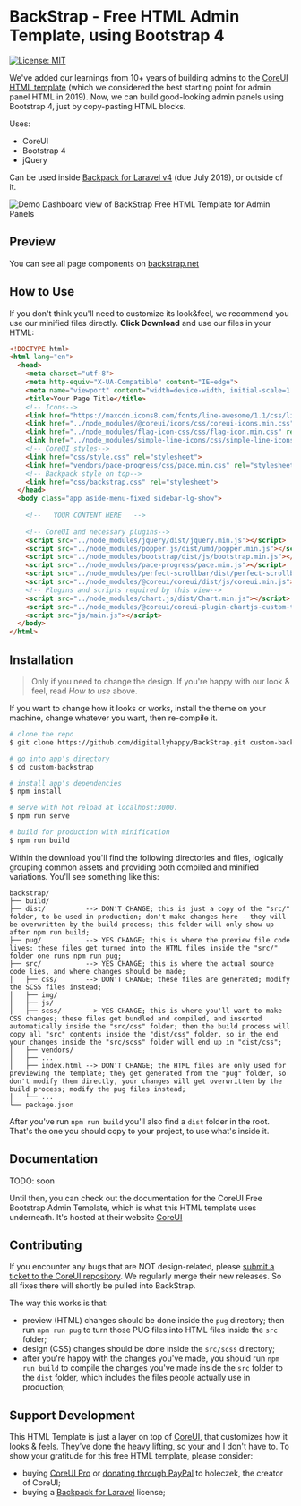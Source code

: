 # BackStrap - Free HTML Admin Template, using Bootstrap 4

[![License: MIT](https://img.shields.io/badge/License-MIT-yellow.svg)](https://opensource.org/licenses/MIT)

We've added our learnings from 10+ years of building admins to the [CoreUI HTML template](https://github.com/coreui/coreui-free-bootstrap-admin-template) (which we considered the best starting point for admin panel HTML in 2019). Now, we can build good-looking admin panels using Bootstrap 4, just by copy-pasting HTML blocks.

Uses:
- CoreUI
- Bootstrap 4
- jQuery

Can be used inside [Backpack for Laravel v4](https://backpackforlaravel.com) (due July 2019), or outside of it.


![Demo Dashboard view of BackStrap Free HTML Template for Admin Panels](https://user-images.githubusercontent.com/35516476/73329444-51018780-4290-11ea-9379-94ae49f0d7d7.png)

## Preview

You can see all page components on [backstrap.net](https://backstrap.net)

## How to Use

If you don't think you'll need to customize its look&feel, we recommend you use our minified files directly. **Click Download** and use our files in your HTML:

```html
<!DOCTYPE html>
<html lang="en">
  <head>
    <meta charset="utf-8">
    <meta http-equiv="X-UA-Compatible" content="IE=edge">
    <meta name="viewport" content="width=device-width, initial-scale=1.0, shrink-to-fit=no">
    <title>Your Page Title</title>
    <!-- Icons-->
    <link href="https://maxcdn.icons8.com/fonts/line-awesome/1.1/css/line-awesome-font-awesome.min.css" rel="stylesheet">
    <link href="../node_modules/@coreui/icons/css/coreui-icons.min.css" rel="stylesheet">
    <link href="../node_modules/flag-icon-css/css/flag-icon.min.css" rel="stylesheet">
    <link href="../node_modules/simple-line-icons/css/simple-line-icons.css" rel="stylesheet">
    <!-- CoreUI styles-->
    <link href="css/style.css" rel="stylesheet">
    <link href="vendors/pace-progress/css/pace.min.css" rel="stylesheet">
    <!-- Backpack style on top-->
    <link href="css/backstrap.css" rel="stylesheet">
  </head>
  <body class="app aside-menu-fixed sidebar-lg-show">
    
    <!--   YOUR CONTENT HERE   -->
    
    <!-- CoreUI and necessary plugins-->
    <script src="../node_modules/jquery/dist/jquery.min.js"></script>
    <script src="../node_modules/popper.js/dist/umd/popper.min.js"></script>
    <script src="../node_modules/bootstrap/dist/js/bootstrap.min.js"></script>
    <script src="../node_modules/pace-progress/pace.min.js"></script>
    <script src="../node_modules/perfect-scrollbar/dist/perfect-scrollbar.min.js"></script>
    <script src="../node_modules/@coreui/coreui/dist/js/coreui.min.js"></script>
    <!-- Plugins and scripts required by this view-->
    <script src="../node_modules/chart.js/dist/Chart.min.js"></script>
    <script src="../node_modules/@coreui/coreui-plugin-chartjs-custom-tooltips/dist/js/custom-tooltips.min.js"></script>
    <script src="js/main.js"></script>
  </body>
</html>
```

## Installation

> Only if you need to change the design. If you're happy with our look & feel, read _How to use_ above.

If you want to change how it looks or works, install the theme on your machine, change whatever you want, then re-compile it.

``` bash
# clone the repo
$ git clone https://github.com/digitallyhappy/BackStrap.git custom-backstrap

# go into app's directory
$ cd custom-backstrap

# install app's dependencies
$ npm install

# serve with hot reload at localhost:3000.
$ npm run serve

# build for production with minification
$ npm run build
```

Within the download you'll find the following directories and files, logically grouping common assets and providing both compiled and minified variations. You'll see something like this:

```
backstrap/
├── build/         
├── dist/          --> DON'T CHANGE; this is just a copy of the "src/" folder, to be used in production; don't make changes here - they will be overwritten by the build process; this folder will only show up after npm run build;
├── pug/           --> YES CHANGE; this is where the preview file code lives; these files get turned into the HTML files inside the "src/" folder one runs npm run pug;  
├── src/           --> YES CHANGE; this is where the actual source code lies, and where changes should be made;
│   ├── css/       --> DON'T CHANGE; these files are generated; modify the SCSS files instead;
│   ├── img/
│   ├── js/
│   ├── scss/      --> YES CHANGE; this is where you'll want to make CSS changes; these files get bundled and compiled, and inserted automatically inside the "src/css" folder; then the build process will copy all "src" contents inside the "dist/css" folder, so in the end your changes inside the "src/scss" folder will end up in "dist/css"; 
│   ├── vendors/
│   ├── ...
│   ├── index.html --> DON'T CHANGE; the HTML files are only used for previewing the template; they get generated from the "pug" folder, so don't modify them directly, your changes will get overwritten by the build process; modify the pug files instead;
│   └── ...
└── package.json
```

After you've run ```npm run build``` you'll also find a ```dist``` folder in the root. That's the one you should copy to your project, to use what's inside it.


## Documentation

TODO: soon

Until then, you can check out the documentation for the CoreUI Free Bootstrap Admin Template, which is what this HTML template uses underneath. It's hosted at their website [CoreUI](https://coreui.io/)


## Contributing

If you encounter any bugs that are NOT design-related, please [submit a ticket to the CoreUI repository](https://github.com/coreui/coreui-free-bootstrap-admin-template). We regularly merge their new releases. So all fixes there will shortly be pulled into BackStrap.

The way this works is that:
- preview (HTML) changes should be done inside the ```pug``` directory; then run ```npm run pug``` to turn those PUG files into HTML files inside the ```src``` folder;
- design (CSS) changes should be done inside the ```src/scss``` directory; 
- after you're happy with the changes you've made, you should run ```npm run build``` to compile the changes you've made inside the ```src``` folder to the ```dist``` folder, which includes the files people actually use in production;


## Support Development

This HTML Template is just a layer on top of [CoreUI](https://coreui.io/), that customizes how it looks & feels. They've done the heavy lifting, so your and I don't have to. To show your gratitude for this free HTML template, please consider:
- buying [CoreUI Pro](https://coreui.io/pro/) or [donating through PayPal](https://www.paypal.me/holeczek) to holeczek, the creator of CoreUI;
- buying a [Backpack for Laravel](https://backpackforlaravel.com/) license;
